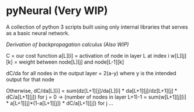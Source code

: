 # pyNeural (Very WIP)

A collection of python 3 scripts built using only internal libraries that serves as a basic neural network.

*Derivation of backpropagation calculus (Also WIP)*

C = our cost function
a[L][i] = activation of node in layer L at index i
w[L][j][k] = weight between node[L][j] and node[L-1][k]

dC/da for all nodes in the output layer = 2(a-y) where y is the intended output for that node

Otherwise,
dC/da[L][i] = sum(dz[L+1][j]/da[L][i] * da[L+1][j]/dz[L+1][j] * dC/a[L+1][j]) for j = 0 -> (number of nodes in layer L+1)-1
            = sum(w[L+1][j][i] * a[L+1][j]*(1-a[L+1][j]) * dC/a[L+1][j]) for j ...